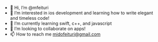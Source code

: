 - 👋 Hi, I’m @mfeituri
- 👀 I’m interested in ios development and learning how to write elegant and timeless code!
- 🌱 I’m currently learning swift, c++, and javascript
- 💞️ I’m looking to collaborate on apps!
- 📫 How to reach me midofeituri@gmail.com

<!---
mfeituri/mfeituri is a ✨ special ✨ repository because its `README.md` (this file) appears on your GitHub profile.
You can click the Preview link to take a look at your changes.
--->
